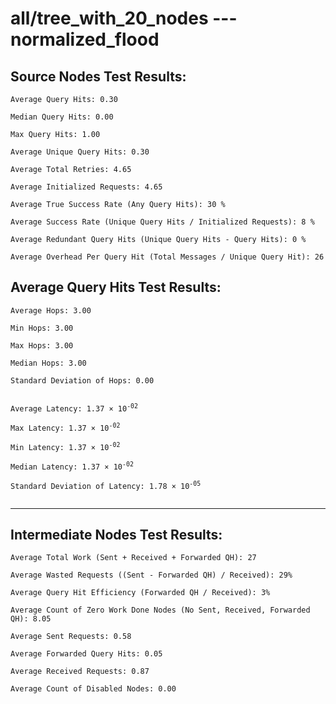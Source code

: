 # all/tree_with_20_nodes --- normalized_flood
## Source Nodes Test Results:
	Average Query Hits: 0.30

	Median Query Hits: 0.00

	Max Query Hits: 1.00

	Average Unique Query Hits: 0.30

	Average Total Retries: 4.65

	Average Initialized Requests: 4.65

	Average True Success Rate (Any Query Hits): 30 %

	Average Success Rate (Unique Query Hits / Initialized Requests): 8 %

	Average Redundant Query Hits (Unique Query Hits - Query Hits): 0 %

	Average Overhead Per Query Hit (Total Messages / Unique Query Hit): 26



## Average Query Hits Test Results:
<pre><code>Average Hops: 3.00

Min Hops: 3.00

Max Hops: 3.00

Median Hops: 3.00

Standard Deviation of Hops: 0.00


Average Latency: 1.37 × 10<sup>-02</sup>

Max Latency: 1.37 × 10<sup>-02</sup>

Min Latency: 1.37 × 10<sup>-02</sup>

Median Latency: 1.37 × 10<sup>-02</sup>

Standard Deviation of Latency: 1.78 × 10<sup>-05</sup>

</code></pre>

---------------------------------------------
## Intermediate Nodes Test Results:

	Average Total Work (Sent + Received + Forwarded QH): 27

	Average Wasted Requests ((Sent - Forwarded QH) / Received): 29%

	Average Query Hit Efficiency (Forwarded QH / Received): 3%

	Average Count of Zero Work Done Nodes (No Sent, Received, Forwarded QH): 8.05

	Average Sent Requests: 0.58

	Average Forwarded Query Hits: 0.05

	Average Received Requests: 0.87

	Average Count of Disabled Nodes: 0.00

